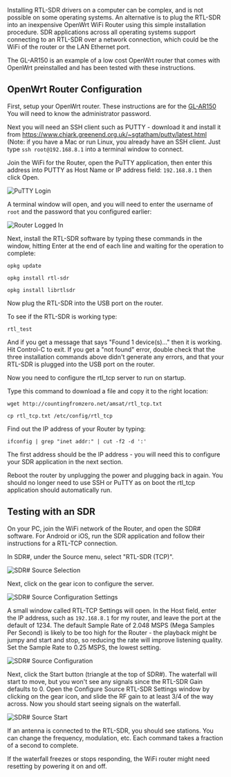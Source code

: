 Installing RTL-SDR drivers on a computer can be complex, and is not possible on some operating systems.  An alternative is to plug the RTL-SDR into an inexpensive OpenWrt WiFi Router using this simple installation procedure.  SDR applications across all operating systems support connecting to an RTL-SDR over a network connection, which could be the WiFi of the router or the LAN Ethernet port.

The GL-AR150 is an example of a low cost OpenWrt router that comes with OpenWrt preinstalled and has been tested with these instructions.

## OpenWrt Router Configuration

First, setup your OpenWrt router.  These instructions are for the [GL-AR150](GL-AR150-Open-Source-OpenWrt-Router-Configuration.)  You will need to know the administrator password.

Next you will need an SSH client such as PUTTY - download it and install it from https://www.chiark.greenend.org.uk/~sgtatham/putty/latest.html (Note: if you have a Mac or run Linux, you already have an SSH client.  Just type `ssh root@192.168.8.1` into a terminal window to connect.

Join the WiFi for the Router, open the PuTTY application, then enter this address into PUTTY as Host Name or IP address field: `192.168.8.1` then click Open.

![PuTTY Login](https://countingfromzero.net/amsat/RouterPuttyLogin.PNG)

A terminal window will open, and you  will need to enter the username of `root` and the password that you configured earlier:

![Router Logged In](https://countingfromzero.net/amsat/RouterLoggedIn.PNG)

Next, install the RTL-SDR software by typing these commands in the window, hitting Enter at the end of each line and waiting for the operation to complete:

`opkg update`

`opkg install rtl-sdr`

`opkg install librtlsdr`

Now plug the RTL-SDR into the USB port on the router.

To see if the RTL-SDR is working type:

`rtl_test`

And if you get a message that says "Found 1 device(s)..." then it is working.  Hit Control-C to exit.  If you get a "not found" error, double check that the three installation commands above didn't generate any errors, and that your RTL-SDR is plugged into the USB port on the router.

Now you need to configure the rtl_tcp server to run on startup.  

Type this command to download a file and copy it to the right location:

`wget http://countingfromzero.net/amsat/rtl_tcp.txt`

`cp rtl_tcp.txt /etc/config/rtl_tcp`

Find out the IP address of your Router by typing:

`ifconfig | grep "inet addr:" | cut -f2 -d ':'`

The first address should be the IP address -  you will need this to configure your SDR application in the next section.

Reboot the router by unplugging the power and plugging back in again. You should no longer need to use SSH or PuTTY as on boot the rtl_tcp application should automatically run.

## Testing with an SDR

On your PC, join the WiFi network of the Router, and open the SDR# software.  For Android or iOS, run the SDR application and follow their instructions for a RTL-TCP connection.

In SDR#, under the Source menu, select "RTL-SDR (TCP)".  

![SDR# Source Selection](https://countingfromzero.net/amsat/RouterSDRSource2.PNG)

Next, click on the gear icon to configure the server. 

![SDR# Source Configuration Settings](https://countingfromzero.net/amsat/RouterSDRSourceConfiguration2.PNG)

A small window called RTL-TCP Settings will open.  In the Host field, enter the IP address, such as `192.168.8.1` for my router, and leave the port at the default of 1234. The default Sample Rate of 2.048 MSPS (Mega Samples Per Second) is likely to be too high for the Router - the playback might be jumpy and start and stop, so reducing the rate will improve listening quality. Set the Sample Rate to 0.25 MSPS, the lowest setting.  

![SDR# Source Configuration](https://countingfromzero.net/amsat/RouterSDRSourceConfigurationFirst2.PNG)

Next, click the Start button (triangle at the top of SDR#).  The waterfall will start to move, but you won't see any signals since the RTL-SDR Gain defaults to 0.  Open the Configure Source RTL-SDR Settings window by clicking on the gear icon, and slide the RF gain to at least 3/4 of the way across.  Now you should start seeing signals on the waterfall.

![SDR# Source Start](https://countingfromzero.net/amsat/RouterSDRSourceConfigurationSecond.PNG)

If an antenna is connected to the RTL-SDR, you should see stations.  You can change the frequency, modulation, etc.  Each command takes a fraction of a second to complete.

If the waterfall freezes or stops responding, the WiFi router might need resetting by powering it on and off.







 


